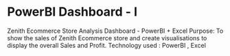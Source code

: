 # PowerBI Dashboard - I
Zenith Ecommerce Store Analysis Dashboard - PowerBI + Excel 
Purpose: To show the sales of Zenith Ecommerce store and create visualisations to display the overall Sales and Profit.
Technology used : PowerBI , Excel 
